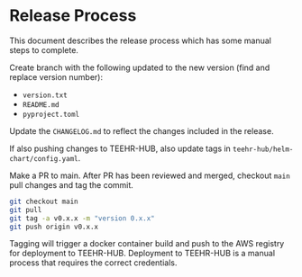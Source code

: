 # Release Process
This document describes the release process which has some manual steps to complete.

Create branch with the following updated to the new version (find and replace version number):
- `version.txt`
- `README.md`
- `pyproject.toml`

Update the `CHANGELOG.md` to reflect the changes included in the release.

If also pushing changes to TEEHR-HUB, also update tags in `teehr-hub/helm-chart/config.yaml`.

Make a PR to main.  After PR has been reviewed and merged, checkout `main` pull changes and tag the commit.

```bash
git checkout main
git pull
git tag -a v0.x.x -m "version 0.x.x"
git push origin v0.x.x
```
Tagging will trigger a docker container build and push to the AWS registry for deployment to TEEHR-HUB.
Deployment to TEEHR-HUB is a manual process that requires the correct credentials.
